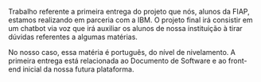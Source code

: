 Trabalho referente a primeira entrega do projeto que nós, alunos da FIAP, estamos realizando em parceria com a IBM. 
O projeto final irá consistir em um chatbot via voz que irá auxiliar os alunos de nossa instituição à tirar dúvidas referentes 
a algumas matérias.

No nosso caso, essa matéria é português, do nível de nivelamento. A primeira entrega está relacionada ao Documento de Software e ao front-end 
inicial da nossa futura plataforma.
